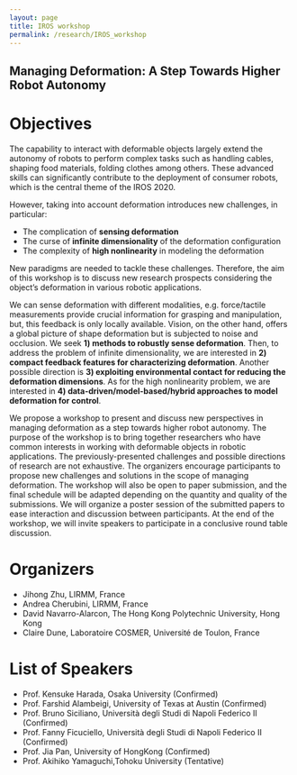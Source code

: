 ```yaml
---
layout: page
title: IROS workshop
permalink: /research/IROS_workshop
---
```

## Managing Deformation: A Step Towards Higher Robot Autonomy

# Objectives
The capability to interact with deformable objects largely extend the autonomy of robots to perform complex tasks such as handling cables, shaping food materials, folding clothes among others. These advanced skills can significantly contribute to the deployment of consumer robots, which is the central theme of the IROS 2020.

However, taking into account deformation introduces new challenges, in particular:
 - The complication of **sensing deformation**
 - The curse of **infinite dimensionality** of the deformation configuration
 - The complexity of **high nonlinearity** in modeling the deformation

New paradigms are needed to tackle these challenges. Therefore, the aim of  this workshop is  to discuss new research prospects considering the object’s deformation in various robotic applications.

We can sense deformation with different modalities, e.g. force/tactile measurements provide crucial information for grasping and manipulation, but, this feedback is only locally available. Vision, on the other hand, offers a global picture of shape deformation but is subjected to noise and occlusion. We seek **1) methods to robustly sense deformation**. Then, to address the problem of infinite dimensionality, we are interested in **2) compact feedback features for characterizing deformation**. Another possible direction is **3) exploiting environmental contact for reducing the deformation dimensions**. As for the high nonlinearity problem, we are interested in **4) data-driven/model-based/hybrid approaches to model deformation for control**.

We propose a workshop to present and discuss new perspectives in managing deformation as a step towards higher robot autonomy. The purpose of the workshop is to bring together researchers who have common interests in working with deformable objects in robotic applications. The previously-presented challenges and possible directions of research are not exhaustive. The organizers encourage participants to propose new challenges and solutions in the scope of managing deformation. The workshop will also be open to paper submission, and the final schedule will be adapted depending on the quantity and quality of the submissions. We will organize a poster session of the submitted papers to ease interaction and discussion between participants. At the end of the workshop, we will invite speakers to participate in a conclusive round table discussion.


# Organizers
- Jihong Zhu, LIRMM, France
- Andrea Cherubini, LIRMM, France
- David Navarro-Alarcon, The Hong Kong Polytechnic University, Hong Kong
- Claire Dune, Laboratoire COSMER, Université de Toulon, France

# List of Speakers
- Prof. Kensuke Harada, Osaka University (Confirmed)
- Prof. Farshid Alambeigi, University of Texas at Austin (Confirmed)
- Prof. Bruno Siciliano, Università degli Studi di Napoli Federico II (Confirmed)
- Prof. Fanny Ficuciello, Università degli Studi di Napoli Federico II (Confirmed)
- Prof. Jia Pan, University of HongKong (Confirmed)
- Prof. Akihiko Yamaguchi,Tohoku University (Tentative)
